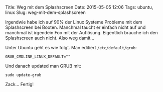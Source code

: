 Title: Weg mit dem Splashscreen
Date: 2015-05-05 12:06
Tags: ubuntu, linux
Slug: weg-mit-dem-splashscreen


Irgendwie habe ich auf 90% der Linux Systeme Probleme mit dem Splashscreen bei Booten. Manchmal taucht er einfach nicht auf und manchmal ist irgendein Foo mit der Auflösung. Eigentlich brauche ich den Splashscreen auch nicht. Also weg damit...

Unter Ubuntu geht es wie folgt. Man editiert `/etc/default/grub`:

    GRUB_CMDLINE_LINUX_DEFAULT=""

Und danach updated man GRUB mit:

    sudo update-grub

Zack... Fertig!
